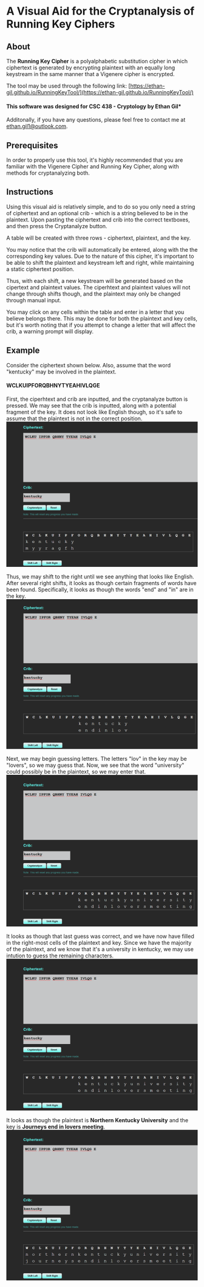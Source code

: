 
# A Visual Aid for the Cryptanalysis of Running Key Ciphers

  

## About

  
  

The **Running Key Cipher** is a polyalphabetic substitution cipher in which ciphertext is generated by encrypting plaintext with an equally long keystream in the same manner that a Vigenere cipher is encrypted.

  

The tool may be used through the following link: [https://ethan-gil.github.io/RunningKeyTool/](https://ethan-gil.github.io/RunningKeyTool/)

#### This software was designed for CSC 438 - Cryptology by Ethan Gil*
Additonally, if you have any questions, please feel free to contact me at ethan.gil1@outlook.com.
  
  

## Prerequisites

  

In order to properly use this tool, it's highly recommended that you are familiar with the Vigenere Cipher and Running Key Cipher, along with methods for cryptanalyzing both.

  
  

## Instructions

  

Using this visual aid is relatively simple, and to do so you only need a string of ciphertext and an optional crib - which is a string believed to be in the plaintext. Upon pasting the ciphertext and crib into the correct textboxes, and then press the Cryptanalyze button.

  

A table will be created with three rows - ciphertext, plaintext, and the key.

  

You may notice that the crib will automatically be entered, along with the the corresponding key values. Due to the nature of this cipher, it's important to be able to shift the plaintext and keystream left and right, while maintaining a static ciphertext position.

  

Thus, with each shift, a new keystream will be generated based on the cipertext and plaintext values. The ciperhtext and plaintext values will not change through shifts though, and the plaintext may only be changed through manual input.

  

You may click on any cells within the table and enter in a letter that you believe belongs there. This may be done for both the plaintext and key cells, but it's worth noting that if you attempt to change a letter that will affect the crib, a warning prompt will display.

  
## Example
Consider the ciphertext shown below. Also, assume that the word "kentucky" may be involved in the plaintext.

#### WCLKUIPFORQBHNYTYEAHIVLQGE

  
First, the ciperhtext and crib are inputted, and the cryptanalyze button is pressed. We may see that the crib is inputted, along with a potential fragment of the key. It does not look like English though, so it's safe to assume that the plaintext is not in the correct position.
![1.png](images/1.png?raw=true  "1.png")

Thus, we may shift to the right until we see anything that looks like English. After several right shifts, it looks as though certain fragments of words have been found. Specifically, it looks as though the words "end" and "in" are in the key.
![2.png](images/2.png?raw=true  "2.png")


Next, we may begin guessing letters. The letters "lov" in the key may be "lovers", so we may guess that. Now, we see that the word "university" could possibly be in the plaintext, so we may enter that.
![3.png](images/4.png?raw=true  "3.png")


It looks as though that last guess was correct, and we have now have filled in the right-most cells of the plaintext and key. Since we have the majority of the plaintext, and we know that it's a university in kentucky, we may use intution to guess the remaining characters.
![4.png](images/4.png?raw=true  "4.png")


It looks as though the plaintext is **Northern Kentucky University** and the key is **Journeys end in lovers meeting**.
![5.png](images/5.png?raw=true  "5.png")



